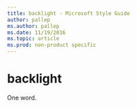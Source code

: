 ```yaml
---
title: backlight - Microsoft Style Guide
author: pallep
ms.author: pallep
ms.date: 11/19/2016
ms.topic: article
ms.prod: non-product specific
---
```


# backlight

One word.
